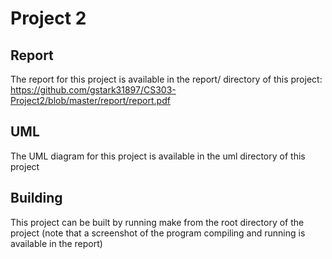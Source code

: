 # Project 2

## Report
The report for this project is available in the report/ directory of this project: https://github.com/gstark31897/CS303-Project2/blob/master/report/report.pdf

## UML
The UML diagram for this project is available in the uml directory of this project

## Building
This project can be built by running make from the root directory of the project (note that a screenshot of the program compiling and running is available in the report)

